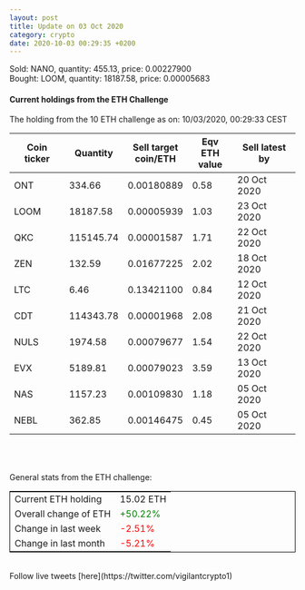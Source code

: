 ```yaml
---
layout: post
title: Update on 03 Oct 2020
category: crypto
date: 2020-10-03 00:29:35 +0200
---
```

<!-- Global site tag (gtag.js) - Google Analytics -->
<script async src="https://www.googletagmanager.com/gtag/js?id=UA-103831149-5"></script>
<script>
  window.dataLayer = window.dataLayer || [];
  function gtag(){dataLayer.push(arguments);}
  gtag('js', new Date());

  gtag('config', 'UA-103831149-5');
</script>
Sold: NANO, quantity:       455.13, price:   0.00227900<br>Bought: LOOM, quantity:     18187.58, price:   0.00005683<br>

#### Current holdings from the ETH Challenge

The holding from the 10 ETH challenge as on: 10/03/2020, 00:29:33 CEST

|Coin ticker|Quantity|Sell target<br>coin/ETH|Eqv ETH<br>value|Sell latest by|
|-----------|--------|-----------|-----------|--------------|
ONT|334.66|  0.00180889|0.58|20 Oct 2020|
LOOM|18187.58|  0.00005939|1.03|23 Oct 2020|
QKC|115145.74|  0.00001587|1.71|22 Oct 2020|
ZEN|132.59|  0.01677225|2.02|18 Oct 2020|
LTC|6.46|  0.13421100|0.84|12 Oct 2020|
CDT|114343.78|  0.00001968|2.08|21 Oct 2020|
NULS|1974.58|  0.00079677|1.54|22 Oct 2020|
EVX|5189.81|  0.00079023|3.59|13 Oct 2020|
NAS|1157.23|  0.00109830|1.18|05 Oct 2020|
NEBL|362.85|  0.00146475|0.45|05 Oct 2020|

<br>
<br>
<br>
General stats from the ETH challenge:

<table style="border:1px solid black;margin-left:auto;margin-right:auto;">
	<tbody>
	<tr>
		<td>Current ETH holding</td>
		<td>     15.02 ETH</td>
	</tr>
	<tr>
		<td>Overall change of ETH</td>
		<td><font color="green">+50.22%</font></td>
	</tr>
	<tr>
		<td>Change in last week</td>
		<td><font color="red">-2.51%</font></td>
	</tr>
	<tr>
		<td>Change in last month</td>
		<td><font color="red">-5.21%</font></td>
	</tr>
	</tbody>
</table>

<br>
Follow live tweets [here](https://twitter.com/vigilantcrypto1)
<br>
<br>